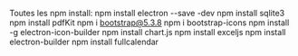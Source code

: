 Toutes les npm install:
  npm install electron --save -dev
  npm install sqlite3
  npm install pdfKit
  npm i bootstrap@5.3.8
  npm i bootstrap-icons
  npm install -g electron-icon-builder
  npm install chart.js
  npm install exceljs
  npm install electron-builder
  npm install fullcalendar
